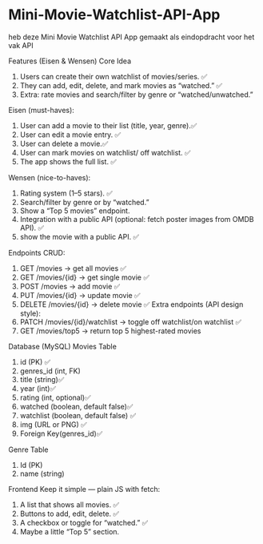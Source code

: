# Mini-Movie-Watchlist-API-App
heb deze Mini Movie Watchlist API App gemaakt als eindopdracht voor het vak API

Features (Eisen & Wensen)
Core Idea
1.	Users can create their own watchlist of movies/series. ✅
2.	They can add, edit, delete, and mark movies as “watched.” ✅
3.	Extra: rate movies and search/filter by genre or “watched/unwatched.”

Eisen (must-haves):
1.	User can add a movie to their list (title, year, genre).✅
2.	User can edit a movie entry. ✅
3.	User can delete a movie.✅
4.	User can mark movies on watchlist/ off watchlist. ✅
5.	The app shows the full list. ✅
   
Wensen (nice-to-haves):
1.	Rating system (1–5 stars). ✅
2.	Search/filter by genre or by “watched.”
3.	Show a “Top 5 movies” endpoint.
4.	Integration with a public API (optional: fetch poster images from OMDB API). ✅
5.  show the movie with a public API. ✅

Endpoints
CRUD:
1.	GET /movies → get all movies ✅
2.	GET /movies/{id} → get single movie ✅
3.	POST /movies → add movie ✅
4.	PUT /movies/{id} → update movie ✅
5.	DELETE /movies/{id} → delete movie ✅
Extra endpoints (API design style):
1.	PATCH /movies/{id}/watchlist → toggle off watchlist/on watchlist ✅
2.	GET /movies/top5 → return top 5 highest-rated movies

Database (MySQL)
Movies Table
1.	id (PK) ✅
2. genres_id (int, FK)
3.	title (string)✅
4.	year (int)✅
5.	rating (int, optional)✅
6.	watched (boolean, default false)✅
7. watchlist (boolean, default false) ✅
8. img (URL or PNG) ✅
9.	Foreign Key(genres_id)✅

Genre Table
1. Id (PK)
2. name (string)

Frontend
Keep it simple — plain JS with fetch:
1.	A list that shows all movies. ✅
2.  Buttons to add, edit, delete. ✅
3.	A checkbox or toggle for “watched.” ✅
4.	Maybe a little “Top 5” section. 
